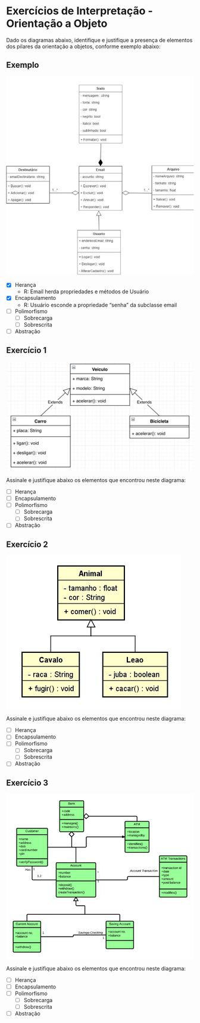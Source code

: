 # Exercícios de Interpretação - Orientação a Objeto

Dado os diagramas abaixo, identifique e justifique a presença de elementos dos pilares da orientação a objetos, conforme exemplo abaixo:

## Exemplo

![DiagramaDeClassesExemplo.jpg](img/DiagramaDeClassesExemplo.jpg)

- [x]  Herança
    - R: Email herda propriedades e métodos de Usuário
- [x]  Encapsulamento
    - R: Usuário esconde a propriedade “senha” da subclasse email
- [ ]  Polimorfismo
    - [ ]  Sobrecarga
    - [ ]  Sobrescrita
- [ ]  Abstração

## Exercício 1

![5bc40b6759d0e.png](img/5bc40b6759d0e.png)

Assinale e justifique abaixo os elementos que encontrou neste diagrama:

- [ ]  Herança
- [ ]  Encapsulamento
- [ ]  Polimorfismo
    - [ ]  Sobrecarga
    - [ ]  Sobrescrita
- [ ]  Abstração

## Exercício 2

![generalizacao-classe-diagrama.jpg](img/generalizacao-classe-diagrama.jpg)

Assinale e justifique abaixo os elementos que encontrou neste diagrama:

- [ ]  Herança
- [ ]  Encapsulamento
- [ ]  Polimorfismo
    - [ ]  Sobrecarga
    - [ ]  Sobrescrita
- [ ]  Abstração

## Exercício 3

![Class-Diagram-ATM-system-750x660.png](img/Class-Diagram-ATM-system-750x660.png)

Assinale e justifique abaixo os elementos que encontrou neste diagrama:

- [ ]  Herança
- [ ]  Encapsulamento
- [ ]  Polimorfismo
    - [ ]  Sobrecarga
    - [ ]  Sobrescrita
- [ ]  Abstração